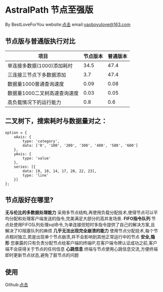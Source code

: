 
# AstralPath 节点至强版
   By BestLoveForYou
   website:[点击](http://www.godserver.cn/)
   email:yaoboyulove@163.com
   
   ## **节点版与普通版执行对比**
   
   项目  |  节点版本  |  普通版本
   ---| --- | ---
单连接多数据(1000)添加耗时|  34.5 | 47.4
三连接三节点下多数据添加| 3.7 | 47.4
数据量1000普通查询速度 | 0.09 | 0.08 |
数据量1000二叉树高速查询速度 | 0.03 | 0.05 |
高负载情况下的运行能力 | 0.8 | 0.6



## **二叉树下，搜索耗时与数据量对之：**
```echarts
option = {
    xAxis: {
        type: 'category',
        data: ['0', '100', '200', '300', '400', '500', '600']
    },
    yAxis: {
        type: 'value'
    },
    series: [{
        data: [0, 10, 14, 17, 20, 22, 23],
        type: 'line'
    }]
};
```

## 节点版好在哪里?
**无与伦比的多数据处理能力**
采用多节点结构,再使用负载分配技术,使得节点可以平均分配和处理客户端发送的指令,完美满足大部分的高并发场景.
**FIFO指令队列**
节点处使用FIFO队列处理sql命令,为单连接但短时多指令提供了自己的解决方案,且解决了IO阻塞队列的麻烦
**几乎无法出现完全崩溃的能力**
使用节点分配技术,每个节点相对独立,若是出现单个节点崩溃,并不会影响到其他正常运行中的节点
**安全,隐形**
您暴露的只有负责分配节点给客户端的终端IP,在客户端令牌认证成功之前,客户端不会获得关于节点的任何信息
**心跳信息**
终端与节点使用心跳信息交流,方便终端即时更新节点状态,避免了脏节点的问题

## 使用
Github:[点击](https://github.com/BestLoveForYou/AstralPathSQL-Noder/tree/Node%E8%8A%82%E7%82%B9%E7%AB%AF)
